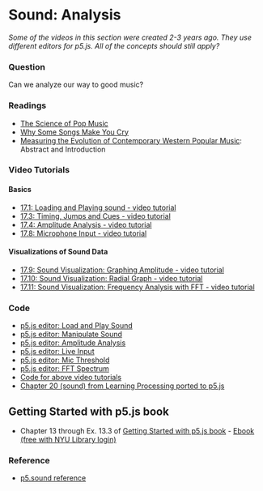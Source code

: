 # Sound: Analysis

*Some of the videos in this section were created 2-3 years ago. They use different editors for p5.js. All of the concepts should still apply?*

### Question
Can we analyze our way to good music?

### Readings
* [The Science of Pop Music](https://www.dailymotion.com/video/x6fsdpg)
* [Why Some Songs Make You Cry](https://www.npr.org/2012/02/13/146818461/the-ballad-of-the-tearful-why-some-songs-make-you-cry?ps=mh_frhdl2)
* [Measuring the Evolution of Contemporary Western Popular Music](https://www.nature.com/articles/srep00521): Abstract and Introduction

### Video Tutorials
#### Basics
* [17.1: Loading and Playing sound - video tutorial](https://youtu.be/Pn1g1wjxl_0?list=PLRqwX-V7Uu6aFcVjlDAkkGIixw70s7jpW)
* [17.3: Timing, Jumps and Cues - video tutorial](https://youtu.be/SfA5CghXw18?list=PLRqwX-V7Uu6aFcVjlDAkkGIixw70s7jpW)
* [17.4: Amplitude Analysis - video tutorial](https://youtu.be/NCCHQwNAN6Y?list=PLRqwX-V7Uu6aFcVjlDAkkGIixw70s7jpW)
* [17.8: Microphone Input - video tutorial](https://youtu.be/wUSva_BnedA?list=PLRqwX-V7Uu6aFcVjlDAkkGIixw70s7jpW)
#### Visualizations of Sound Data
* [17.9: Sound Visualization: Graphing Amplitude - video tutorial](https://youtu.be/jEwAMgcCgOA?list=PLRqwX-V7Uu6aFcVjlDAkkGIixw70s7jpW)
* [17.10: Sound Visualization: Radial Graph - video tutorial](https://youtu.be/h_aTgOl9J5I?list=PLRqwX-V7Uu6aFcVjlDAkkGIixw70s7jpW)
* [17.11: Sound Visualization: Frequency Analysis with FFT - video tutorial](https://www.youtube.com/watch?v=2O3nm0Nvbi4&list=PLRqwX-V7Uu6aFcVjlDAkkGIixw70s7jpW&index=11)

### Code
* [p5.js editor: Load and Play Sound](https://editor.p5js.org/p5/sketches/H1aXNl1X_m)
* [p5.js editor: Manipulate Sound](https://editor.p5js.org/p5/sketches/rJQxX4l1QOX)
* [p5.js editor: Amplitude Analysis](https://editor.p5js.org/p5/sketches/S1EgmNgJXuQ)
* [p5.js editor: Live Input](https://editor.p5js.org/p5/sketches/By-NEeymdm)
* [p5.js editor: Mic Threshold](https://editor.p5js.org/p5/sketches/H17EElkXOX)
* [p5.js editor: FFT Spectrum](https://editor.p5js.org/p5/sketches/HJzEEly7dm)
* [Code for above video tutorials](https://github.com/CodingTrain/website/tree/master/Tutorials/P5JS/p5.js_sound)
* [Chapter 20 (sound) from Learning Processing ported to p5.js](https://github.com/shiffman/LearningProcessing-p5.js/tree/master/chp20_sound)

## Getting Started with p5.js book
*  Chapter 13 through Ex. 13.3 of [Getting Started with p5.js book](http://amzn.to/2ckixCW) - [Ebook (free with NYU Library login)](https://ebookcentral.proquest.com/lib/nyulibrary-ebooks/detail.action?docID=4333728)

### Reference
* [p5.sound reference](http://p5js.org/reference/#/libraries/p5.sound)
